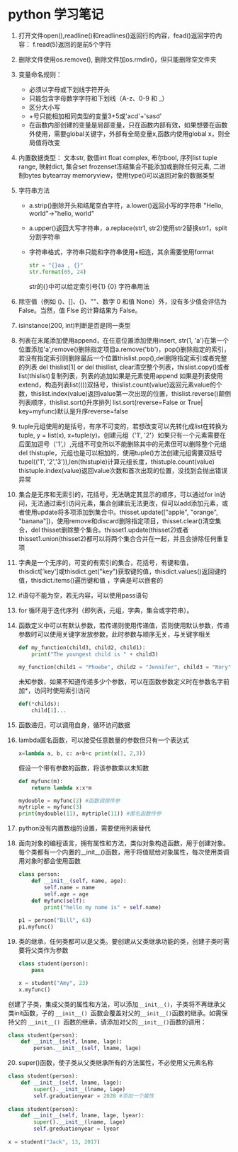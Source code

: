# python 学习笔记  

1. 打开文件open(),readline()和readlines()返回行的内容，fead()返回字符内容： 
    f.read(5)返回的是前5个字符
    
2. 删除文件使用os.remove(), 删除文件加os.rmdir()，但只能删除空文件夹

3. 变量命名规则： 
   - 必须以字母或下划线字符开头  
   - 只能包含字母数字字符和下划线（A-z、0-9 和 _）
   -  区分大小写 
   -  +号只能相加相同类型的变量3+5或'acd'+'sasd' 
   -  在函数内部创建的变量是局部变量，只在函数内部有效，如果想要在函数外使用，需要global关键字，外部有全局变量x,函数内使用global x，则全局值将改变   
   
4. 内置数据类型： 文本str, 数值int float complex, 布尔bool, 序列list tuple range, 映射dict, 集合set frozenset冻结集合不能添加或删除任何元素, 二进制bytes bytearray memoryview，使用type()可以返回对象的数据类型 

5. 字符串方法

     - a.strip()删除开头和结尾空白字符，a.lower()返回小写的字符串 "Hello, world"->"hello, world"

     - a.upper()返回大写字符串，a.replace(str1, str2)使用str2替换str1，split分割字符串 

     - 字符串格式，字符串只能和字符串使用+相连，其余需要使用format 
     
       ```python
       str = "{}aa , {}" 
       str.format(65, 24) 
       ```
     
        str的{}中可以给定索引号{1} {0} 字符串用法 
     
6. 除空值（例如 ()、[]、{}、""、数字 0 和值 None）外，没有多少值会评估为 False。当然，值 Flse 的计算结果为 False。 

7. isinstance(200, int)判断是否是同一类型 

8. 列表在末尾添加使用append，在任意位置添加使用insert, str(1, 'a')在第一个位置添加'a',remove()删除指定项目a.remove('bb')，pop()删除指定的索引，若没有指定索引则删除最后一个位置thislist.pop(),del删除指定索引或者完整的列表 del thislist[1] or del thisllist, clear清空整个列表，thislist.copy()或者list(thislist)复制列表，列表的追加如果是元素使用append 如果是列表使用extend，构造列表list(())双括号，thislist.count(value)返回元素value的个数，thislist.index(value)返回value第一次出现的位置，thislist.reverse()颠倒列表顺序，thislist.sort()升序排列 list.sort(reverse=False or True| key=myfunc)默认是升序reverse=false  

9. tuple元组使用的是括号，有序不可变的，若想改变可以先转化成list在转换为tuple, y = list(x), x=tuple(y)，创建元组（'1', '2'）如果只有一个元素需要在后面加逗号（'1',）,元组不可变所以不能删除其中的元素但可以删除整个元组del thistuple，元组也是可以相加的，使用tuple()方法创建元组需要双括号tupel(('1', '2','3')),len(thistuple)计算元组长度，thistuple.count(value) thistuple.index(value)返回value次数和首次出现的位置，没找到会抛出错误异常 

10. 集合是无序和无索引的，花括号，无法确定其显示的顺序，可以通过for in访问，无法通过索引访问元素，集合创建后无法更改，但可以add添加元素，或者使用update将多项添加到集合中。thisset.update(["apple", "orange", "banana"])，使用remove和discard删除指定项目，thisset.clear()清空集合，del thisset删除整个集合。thisset1.update(thisset2)或者thisset1.union(thisset2)都可以将两个集合合并在一起，并且会排除任何重复项 

11. 字典是一个无序的，可变的有索引的集合，花括号，有键和值，thisdict['key']或thisdict.get("key")获取键的值，thisdict.values()返回键的值，thisdict.items()遍历键和值 ，字典是可以嵌套的 

12. if语句不能为空，若无内容，可以使用pass语句 

13. for 循环用于迭代序列（即列表，元组，字典，集合或字符串）。 

14. 函数定义中可以有默认参数，若传递则使用传递值，否则使用默认参数，传递参数时可以使用关键字发放参数，此时参数与顺序无关，与关键字相关 
    
    ```python
    def my_function(child3, child2, child1):
        print("The youngest child is " + child3)
        
    my_function(child1 = "Phoebe", child2 = "Jennifer", child3 = "Rory") 
    ```
    
    未知参数，如果不知道传递多少个参数，可以在函数参数定义时在参数名字前加\*，访问时使用索引访问 
    
    ```python
    def(*childs):
        child[1]...
    ```
    
15. 函数递归，可以调用自身，循环访问数据 

16. lambda匿名函数，可以接受任意数量的参数但只有一个表达式

      ```python 
      x=lambda a, b, c: a+b+c print(x(1, 2,3)) 
      ```

      假设一个带有参数的函数，将该参数乘以未知数

      ```python
      def myfunc(m):
          return lambda x:x*m
      
      mydouble = myfunc(2) #函数调用传参
      mytriple = myfunc(3)
      print(mydouble(11), mytriple(11)) #匿名函数传参
      ```

17. python没有内置数组的设置，需要使用列表替代 

18. 面向对象的编程语言，拥有属性和方法，类似对象构造函数，用于创建对象。每个类都有一个内置的__init__()函数，用于将值赋给对象属性，每次使用类调用对象时都会使用函数 

      ```python
      class person:
          def __init__(self, name, age):
              self.name = name
              self.age = age
          def myfunc(self):
              print("hello my name is" + self.name)
          
      p1 = person("Bill", 63)
      p1.myfunc()
      ```
19. 类的继承，任何类都可以是父类。要创建从父类继承功能的类，创建子类时需要将父类作为参数 

      ```python
      class student(person):
          pass
      
      x = student("Amy", 23)
      x.myfunc()
      ```

创建了子类，集成父类的属性和方法，可以添加`__init__()`，子类将不再继承父类init函数，子的 `__init__() `函数会覆盖对父的` __init__() `函数的继承。如需保持父的 `__init__() `函数的继承，请添加对父的` __init__() `函数的调用：

```python
class student(person):
    def __init__(self, lname, lage):
        person.__init__(self, lname, lage)
```

20. super()函数，使子类从父类继承所有的方法属性，不必使用父元素名称

```python
class student(person):
    def __init__(self, lname, lage):
        super().__init__(lname, lage)
        self.graduationyear = 2020 #添加一个属性
        
class student(person):
    def __init__(self, lname, lage, lyear):
        super().__init__(lname, lage)
        self.greduationyear = lyear
        
x = student("Jack", 13, 2017)
```



​    